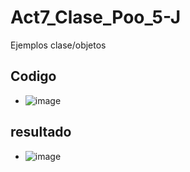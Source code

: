 # Act7_Clase_Poo_5-J
Ejemplos  clase/objetos
## Codigo
- ![image](https://github.com/user-attachments/assets/78376673-d667-4a09-9fd0-060de0710169)
## resultado
- ![image](https://github.com/user-attachments/assets/983117bd-6084-43bf-bd5a-17f8c8f45bf4)
